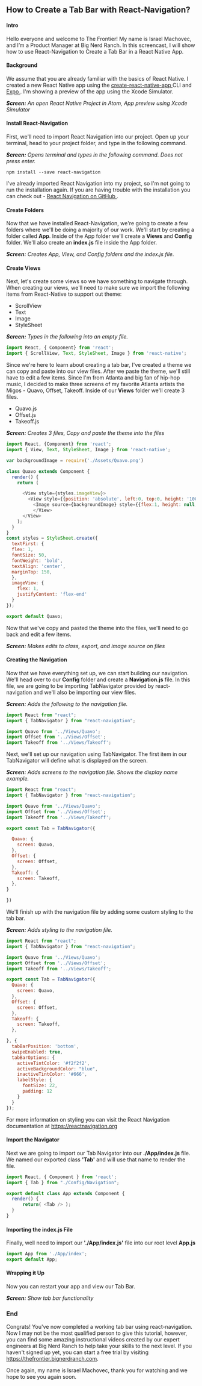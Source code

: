 ## How to Create a Tab Bar with React-Navigation?

#### Intro
Hello everyone and welcome to The Frontier! My name is Israel Machovec, and I’m a Product Manager at Big Nerd Ranch. In this screencast, I will show how to use React-Navigation to Create a Tab Bar in a React Native App.

#### Background

We assume that you are already familiar with the basics of React Native. I created a new React Native app using the [ create-react-native-app ](#) CLI and [ Expo ](#). I'm showing a preview of the app using the Xcode Simulator.

*__Screen:__* _An open React Native Project in Atom, App preview using Xcode Simulator_

#### Install React-Navigation

First, we'll need to import React Navigation into our project. Open up your terminal, head to your project folder, and type in the following command.

*__Screen:__* _Opens terminal and types in the following command. Does not press enter._

```
npm install --save react-navigation
```
I've already imported React Navigation into my project, so I'm not going to run the installation again. If you are having trouble with the installation you can check out - [ React Navigation on GitHub ](#).

#### Create Folders

Now that we have installed React-Navigation, we're going to create a few folders where we'll be doing a majority of our work. We'll start by creating a folder called  **App**. Inside of the App folder we'll create a **Views** and **Config** folder. We'll also create an **index.js** file inside the App folder.

*__Screen:__* _Creates App, View, and Config folders and the index.js file._

#### Create Views

Next, let's create some views so we have something to navigate through. When creating our views, we'll need to make sure we import the following items from React-Native to support out theme:

* ScrollView
* Text
* Image
* StyleSheet

*__Screen:__* _Types in the following into an empty file._

```JavaScript
import React, { Component} from 'react';
import { ScrollView, Text, StyleSheet, Image } from 'react-native';
```  

Since we're here to learn about creating a tab bar, I've created a theme we can copy and paste into our view files. After we paste the theme, we'll still have to edit a few items. Since I'm from Atlanta and big fan of hip-hop music, I decided to make three screens of my favorite Atlanta artists the Migos - Quavo, Offset, Takeoff. Inside of our **Views** folder we'll create 3 files.

* Quavo.js <br>
* Offset.js<br>
* Takeoff.js<br>

*__Screen:__* _Creates 3 files, Copy and paste the theme into the files_

```JavaScript
import React, {Component} from 'react';
import { View, Text, StyleSheet, Image } from 'react-native';

var backgroundImage = require('./Assets/Quavo.png')

class Quavo extends Component {
  render() {
    return (

      <View style={styles.imageView}>
        <View style={{position: 'absolute', left:0, top:0, height: '100%', width: '100%'}}>
          <Image source={backgroundImage} style={{flex:1, height: null, width: null}}/>
          </View>
      </View>
    );
  }
}
const styles = StyleSheet.create({
  textFirst: {
  flex: 1,
  fontSize: 50,
  fontWeight: 'bold',
  textAlign: 'center',
  marginTop: 150,
  },
  imageView: {
    flex: 1,
    justifyContent: 'flex-end'
  }
});

export default Quavo;
```
Now that we've copy and pasted the theme into the files, we'll need to go back and edit a few items.

*__Screen:__* _Makes edits to class, export, and image source on files_

#### Creating the Navigation

Now that we have everything set up, we can start building our navigation. We'll head over to our **Config** folder and create a **Navigation.js** file. In this file, we are going to be importing TabNavigator provided by react-navigation and we'll also be importing our view files.

*__Screen:__* _Adds the following to the navigation file._

```JavaScript
import React from "react";
import { TabNavigator } from "react-navigation";

import Quavo from '../Views/Quavo';
import Offset from '../Views/Offset';
import Takeoff from '../Views/Takeoff';
```

Next, we'll set up our navigation using TabNavigator. The first item in our TabNavigator will define what is displayed on the screen.

*__Screen:__* _Adds screens to the navigation file. Shows the display name example._

```JavaScript
import React from "react";
import { TabNavigator } from "react-navigation";

import Quavo from '../Views/Quavo';
import Offset from '../Views/Offset';
import Takeoff from '../Views/Takeoff';

export const Tab = TabNavigator({

  Quavo: {
    screen: Quavo,
  },
  Offset: {
    screen: Offset,
  },
  Takeoff: {
    screen: Takeoff,
  },
}

})
```

We'll finish up with the navigation file by adding some custom styling to the tab bar.

*__Screen:__* _Adds styling to the navigation file._

```JavaScript
import React from "react";
import { TabNavigator } from "react-navigation";

import Quavo from '../Views/Quavo';
import Offset from '../Views/Offset';
import Takeoff from '../Views/Takeoff';

export const Tab = TabNavigator({
  Quavo: {
    screen: Quavo,
  },
  Offset: {
    screen: Offset,
  },
  Takeoff: {
    screen: Takeoff,
  },

}, {
  tabBarPosition: 'bottom',
  swipeEnabled: true,
  tabBarOptions: {
    activeTintColor: '#f2f2f2',
    activeBackgroundColor: "blue",
    inactiveTintColor: '#666',
    labelStyle: {
      fontSize: 22,
      padding: 12
    }
  }
});

```
For more information on styling you can visit the React Navigation documentation at https://reactnavigation.org

#### Import the Navigator

Next we are going to import our Tab Navigator into our **./App/index.js** file. We named our exported class **'Tab'** and will use that name to render the file.

```JavaScript
import React, { Component } from 'react';
import { Tab } from "./Config/Navigation";

export default class App extends Component {
  render() {
      return( <Tab /> );
  }
}

```

#### Importing the index.js File

Finally, well need to import our **'./App/index.js'** file into our root level **App.js**

```JavaScript
import App from './App/index';
export default App;

```
#### Wrapping it Up

Now you can restart your app and view our Tab Bar.

*__Screen:__* _Show tab bar functionality_

### End

Congrats! You've now completed a working tab bar using react-navigation. Now I may not be the most qualified person to give this tutorial, however, you can find some amazing instructional videos created by our expert engineers at Big Nerd Ranch to help take your skills to the next level. If you haven't signed up yet, you can start a free trial by visiting https://thefrontier.bignerdranch.com.

Once again, my name is Israel Machovec, thank you for watching and we hope to see you again soon.
